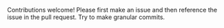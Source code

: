 Contributions welcome!
Please first make an issue and then reference the issue in the pull request.
Try to make granular commits.
